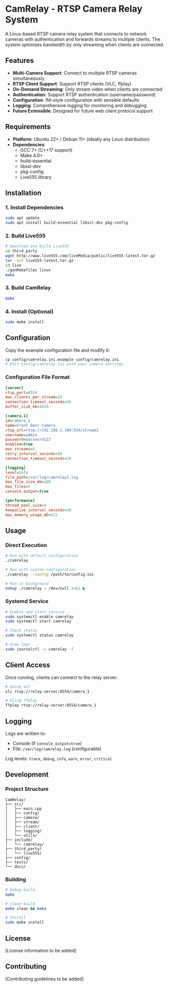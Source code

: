 # CamRelay - RTSP Camera Relay System

A Linux-based RTSP camera relay system that connects to network cameras with authentication and forwards streams to multiple clients. The system optimizes bandwidth by only streaming when clients are connected.

## Features

- **Multi-Camera Support**: Connect to multiple RTSP cameras simultaneously
- **RTSP Client Support**: Support RTSP clients (VLC, ffplay)
- **On-Demand Streaming**: Only stream video when clients are connected
- **Authentication**: Support RTSP authentication (username/password)
- **Configuration**: INI-style configuration with sensible defaults
- **Logging**: Comprehensive logging for monitoring and debugging
- **Future Extensible**: Designed for future web client protocol support

## Requirements

- **Platform**: Ubuntu 22+ / Debian 11+ (ideally any Linux distribution)
- **Dependencies**: 
  - GCC 7+ (C++17 support)
  - Make 4.0+
  - build-essential
  - libssl-dev
  - pkg-config
  - Live555 library

## Installation

### 1. Install Dependencies

```bash
sudo apt update
sudo apt install build-essential libssl-dev pkg-config
```

### 2. Build Live555

```bash
# Download and build Live555
cd third_party
wget http://www.live555.com/liveMedia/public/live555-latest.tar.gz
tar -xzf live555-latest.tar.gz
cd live
./genMakefiles linux
make
```

### 3. Build CamRelay

```bash
make
```

### 4. Install (Optional)

```bash
sudo make install
```

## Configuration

Copy the example configuration file and modify it:

```bash
cp config/camrelay.ini.example config/camrelay.ini
# Edit config/camrelay.ini with your camera settings
```

### Configuration File Format

```ini
[server]
rtsp_port=8554
max_clients_per_stream=10
connection_timeout_seconds=30
buffer_size_kb=1024

[camera.1]
id=camera_1
name=Front Door Camera
rtsp_url=rtsp://192.168.1.100:554/stream1
username=admin
password=password123
enabled=true
max_streams=5
retry_interval_seconds=30
connection_timeout_seconds=10

[logging]
level=info
file_path=/var/log/camrelay2.log
max_file_size_mb=100
max_files=5
console_output=true

[performance]
thread_pool_size=4
keepalive_interval_seconds=30
max_memory_usage_mb=512
```

## Usage

### Direct Execution

```bash
# Run with default configuration
./camrelay

# Run with custom configuration
./camrelay --config /path/to/config.ini

# Run in background
nohup ./camrelay > /dev/null 2>&1 &
```

### Systemd Service

```bash
# Enable and start service
sudo systemctl enable camrelay
sudo systemctl start camrelay

# Check status
sudo systemctl status camrelay

# View logs
sudo journalctl -u camrelay -f
```

## Client Access

Once running, clients can connect to the relay server:

```bash
# Using VLC
vlc rtsp://relay-server:8554/camera_1

# Using ffplay
ffplay rtsp://relay-server:8554/camera_1
```

## Logging

Logs are written to:
- Console (if `console_output=true`)
- File: `/var/log/camrelay.log` (configurable)

Log levels: `trace`, `debug`, `info`, `warn`, `error`, `critical`

## Development

### Project Structure

```
CamRelay/
├── src/
│   ├── main.cpp
│   ├── config/
│   ├── camera/
│   ├── stream/
│   ├── client/
│   ├── logging/
│   └── utils/
├── include/
│   └── camrelay/
├── third_party/
│   └── live555/
├── config/
├── tests/
└── docs/
```

### Building

```bash
# Debug build
make

# Clean build
make clean && make

# Install
sudo make install
```

## License

[License information to be added]

## Contributing

[Contributing guidelines to be added]

